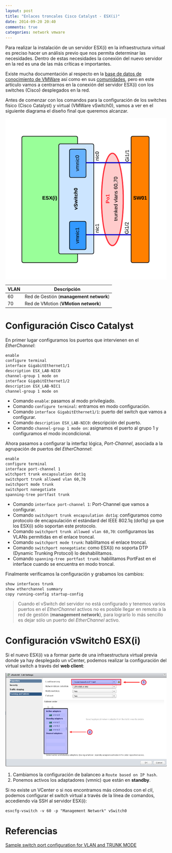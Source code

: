 ```yaml
---
layout: post
title: "Enlaces troncales Cisco Catalyst - ESX(i)"
date: 2014-09-20 20:40
comments: true
categories: network vmware
---
```

Para realizar la instalación de un servidor ESX(i) en la infraestructura virtual es preciso hacer un análisis previo que nos permita determinar las necesidades. Dentro de estas necesidades la conexión del nuevo servidor en la red es una de las más críticas e importantes. 

Existe mucha documentación al respecto en la [base de datos de conocimiento de VMWare](http://kb.vmware.com/selfservice/microsites/) así como en sus [comunidades](https://communities.vmware.com/community), pero en este artículo vamos a centrarnos en la conexión del servidor ESX(i) con los switches (Cisco) desplegados en la red.

<!-- more -->

Antes de comenzar con los comandos para la configuración de los switches físico (Cisco Catalyst) y virtual (VMWare vSwitch0), vamos a ver en el siguiente diagrama el diseño final que queremos alcanzar.

![Diagrama de conexión Cisco - ESX](/images/posts/trunk_cisco_esx_1.png)

VLAN | Descripción
:--- | -----------
60   | Red de Gestión (**management network**)
70   | Red de VMotion (**VMotion network**)

# Configuración Cisco Catalyst

En primer lugar configuramos los puertos que intervienen en el *EtherChannel*: 

```
enable
configure terminal
interface GigabitEthernet1/1
description ESX_LAB-NIC0
channel-group 1 mode on
interface GigabitEthernet1/2
description ESX_LAB-NIC1
channel-group 1 mode on
```

* Comando `enable`: pasamos al modo privilegiado.
* Comando `configure terminal`: entramos en modo configuración.
* Comando `interface GigabitEthernet1/1`: puerto del switch que vamos a configurar.
* Comando `description ESX_LAB-NIC0`: descripción del puerto.
* Comando `channel-group 1 mode on`: asignamos el puerto al grupo 1 y configuramos el modo incondicional.

Ahora pasamos a configurar la interfaz lógica, *Port-Channel*, asociada a la agrupación de puertos del *EtherChannel*:

```
enable
configure terminal
interface port-channel 1
witchport trunk encapsulation dot1q
switchport trunk allowed vlan 60,70
switchport mode trunk
switchport nonegotiate
spanning-tree portfast trunk
```

* Comando `interface port-channel 1`: Port-Channel que vamos a configurar.
* Comando `switchport trunk encapsulation dot1q`: configuramos como protocolo de encapsulación el estándard del IEEE 802.1q (dot1q) ya que los ESX(i) sólo soportan este protocolo.
* Comando `switchport trunk allowed vlan 60,70`: configuramos las VLANs permitidas en el enlace troncal.
* Comando `switchport mode trunk`: habilitamos el enlace troncal. 
* Comando `switchport nonegotiate`: como ESX(i) no soporta DTP (Dynamic Trunking Protocol) lo deshabilitamos.
* Comando `spanning-tree portfast trunk`: habilitamos PortFast en el interface cuando se encuentra en modo troncal.

Finalmente verificamos la configuración y grabamos los cambios:

```
show interfaces trunk
show etherchannel summary
copy running-config startup-config
```

> Cuando el vSwitch del servidor no está configurado y tenemos varios puertos en el *EtherChannel* activos no es posible llegar en remoto a la red de gestión (**management network**), para lograrlo lo más sencillo es dejar sólo un puerto del *EtherChannel* activo.

# Configuración vSwitch0 ESX(i)

Si el nuevo ESX(i) va a formar parte de una infraestructura virtual previa donde ya hay desplegado un vCenter, podemos realizar la configuración del virtual switch a través del **web client**:

![vSwitch - ESX](/images/posts/vswitch_vcenter.png)

1. Cambiamos la configuración de balanceo a `Route based on IP hash`.
2. Ponemos activos los adaptadores (vmnic) que están en **standby**.

Si no existe un VCenter o si nos encontramos más cómodos con el *cli*, podemos configurar el switch virtual a través de la línea de comandos, accediendo vía SSH al servidor ESX(i):

```
esxcfg-vswitch -v 60 -p "Management Network" vSwitch0
```

# Referencias

[Sample switch port configuration for VLAN and TRUNK MODE](http://kb.vmware.com/selfservice/microsites/search.do?language=en_US&cmd=displayKC&externalId=1006628)
